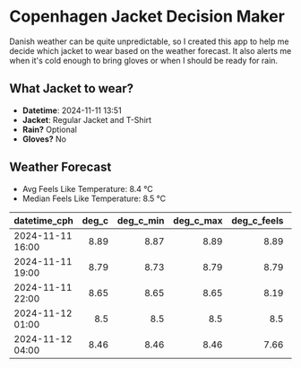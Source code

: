 
# Copenhagen Jacket Decision Maker

Danish weather can be quite unpredictable, so I created this app to help me decide which jacket to wear based on the weather forecast. 
It also alerts me when it's cold enough to bring gloves or when I should be ready for rain.

## What Jacket to wear?

- **Datetime**: 2024-11-11 13:51
- **Jacket**: Regular Jacket and T-Shirt
- **Rain?** Optional
- **Gloves?** No

## Weather Forecast
- Avg Feels Like Temperature: 8.4 °C
- Median Feels Like Temperature: 8.5 °C

| datetime_cph     |   deg_c |   deg_c_min |   deg_c_max |   deg_c_feels | weather   | wind   | rain   |
|:-----------------|--------:|------------:|------------:|--------------:|:----------|:-------|:-------|
| 2024-11-11 16:00 |    8.89 |        8.87 |        8.89 |          8.89 | Clouds    | Low    | None   |
| 2024-11-11 19:00 |    8.79 |        8.73 |        8.79 |          8.79 | Clouds    | Low    | None   |
| 2024-11-11 22:00 |    8.65 |        8.65 |        8.65 |          8.19 | Clouds    | Low    | None   |
| 2024-11-12 01:00 |    8.5  |        8.5  |        8.5  |          8.5  | Rain      | Low    | Low    |
| 2024-11-12 04:00 |    8.46 |        8.46 |        8.46 |          7.66 | Rain      | Low    | Low    |
        